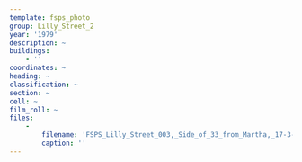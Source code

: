 ```yaml
---
template: fsps_photo
group: Lilly_Street_2
year: '1979'
description: ~
buildings:
    - ''
coordinates: ~
heading: ~
classification: ~
section: ~
cell: ~
film_roll: ~
files:
    -
        filename: 'FSPS_Lilly_Street_003,_Side_of_33_from_Martha,_17-3-O,_1979.png'
        caption: ''
---
```

